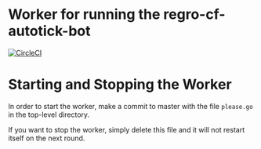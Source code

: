 # Worker for running the regro-cf-autotick-bot

[![CircleCI](https://circleci.com/gh/regro/circle_worker.svg?style=svg)](https://circleci.com/gh/regro/circle_worker)


# Starting and Stopping the Worker

In order to start the worker, make a commit to master with the file `please.go`
in the top-level directory.

If you want to stop the worker, simply delete this file and it will not restart
itself on the next round.
